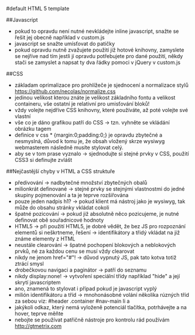 #default HTML 5 template

##Javascript
- pokud to opravdu není nutné nevkládejte inline javascript, snažte se řešit jej obecně například v custom.js
- javascript se snažte umísťovat do patičky 
- pokud opravdu nutně zvažujete použití již hotové knihovny, zamyslete se nejříve nad tím jestli jí opravdu potřebujete pro dané použití, někdy stači se zamyslet a napsat ty dva řádky pomoci v jQuery v custom.js

##CSS
- základam oprimalizace pro prohlížeče je sjednocení a normalizace stylů https://github.com/necolas/normalize.css
- jedinou velikost kterou znáte je velikost základního fontu a velikost containeru, vše ostatní je relativní pro umisťování bloků!
- vždy volejte nejdříve CSS knihovny, které používáte, až poté volejte své vlastní
- vše co je dáno grafikou patří do CSS -> tzn. vyhněte se vkládání obrázku tagem <img />
- definice v css * {margin:0;padding:0;} je opravdu zbytečné a nesmyslná, důvod k tomu je, že obsah vložený skrze wysiwyg webmasterem následně musíte stylovat celý. 
- aby se v tom prase vyznalo -> sjednodujte si stejné prvky v CSS, použití CSS3 si definujte zvlášt

##Nejčastější chyby v HTML a CSS struktuře
- předivování -> nadbytečné množství zbytečných obalů
- milionkrát definované -> stejné prvky se stejnými vlastnostmi do jedné skupiny pojmenování a ta je teprve rozšiřována
- pouze jeden nadpis h1? -> pokud klient má nástroj jako je wysiwyg, tak může do obsahu stránky vkládat cokoli 
- špatné pozicování -> pokud již absolutně něco pozicujeme, je nutné definovat obě souřadnicové hodnoty
- HTML5 -> při použití HTML5, je dobré vědět, že bez JS pro rozpoznání elementů si neškrtneme, řešení -> identifikátory a třidý vkládat na již známe elementy z HTML
- neustále clearování -> špatné pochopení blokových a neblokových prvků, né za každou cenu se musí vždy clearovat
- nikdy ne jenom href="#"! -> důvod vypnutý JS, pak tato kotva totiž ztrácí smysl
- drobečkovou navigaci a paginátor -> patří do seznamu 
- nikdy display:none! -> vytvoření speciální třídy například "hide" a její skrytí javascriptem
- ano, znamená to stylovat i případ pokud je javascript vyplý 
- milión identifikátoru a tříd -> mnohonásobné volání několika rúzných tříd za sebou viz: #header .container #nav-main li a
- jakýkoli odkaz, který nemá vyloženě potenciál tlačítka, potrhávejte a na hover, teprve měňte 
- nebojte se používat patřičně nástroje pro kontrolu rád používám http://gtmetrix.com